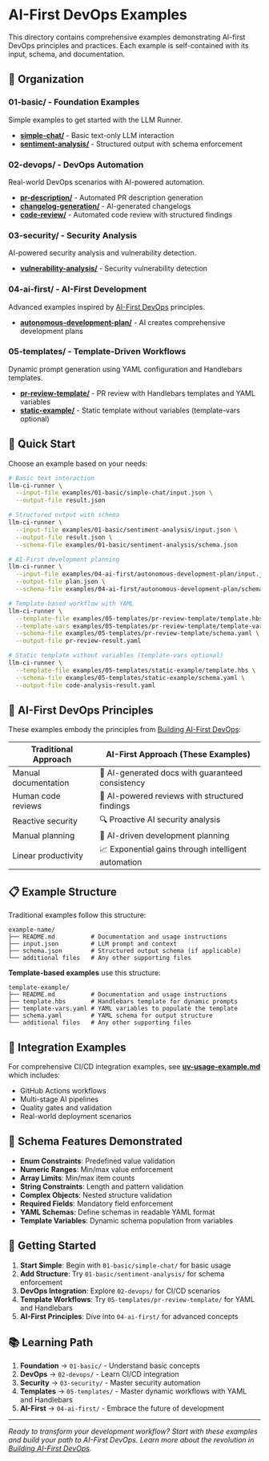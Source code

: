 # AI-First DevOps Examples

This directory contains comprehensive examples demonstrating AI-first DevOps principles and practices. Each example is self-contained with its input, schema, and documentation.

## 📁 Organization

### 01-basic/ - Foundation Examples
Simple examples to get started with the LLM Runner.

- **[simple-chat/](01-basic/simple-chat/)** - Basic text-only LLM interaction
- **[sentiment-analysis/](01-basic/sentiment-analysis/)** - Structured output with schema enforcement

### 02-devops/ - DevOps Automation
Real-world DevOps scenarios with AI-powered automation.

- **[pr-description/](02-devops/pr-description/)** - Automated PR description generation
- **[changelog-generation/](02-devops/changelog-generation/)** - AI-generated changelogs
- **[code-review/](02-devops/code-review/)** - Automated code review with structured findings

### 03-security/ - Security Analysis
AI-powered security analysis and vulnerability detection.

- **[vulnerability-analysis/](03-security/vulnerability-analysis/)** - Security vulnerability detection

### 04-ai-first/ - AI-First Development
Advanced examples inspired by [AI-First DevOps](https://technologyworkroom.blogspot.com/2025/06/building-ai-first-devops.html) principles.

- **[autonomous-development-plan/](04-ai-first/autonomous-development-plan/)** - AI creates comprehensive development plans

### 05-templates/ - Template-Driven Workflows
Dynamic prompt generation using YAML configuration and Handlebars templates.

- **[pr-review-template/](05-templates/pr-review-template/)** - PR review with Handlebars templates and YAML variables
- **[static-example/](05-templates/static-example/)** - Static template without variables (template-vars optional)

## 🚀 Quick Start

Choose an example based on your needs:

```bash
# Basic text interaction
llm-ci-runner \
  --input-file examples/01-basic/simple-chat/input.json \
  --output-file result.json

# Structured output with schema
llm-ci-runner \
  --input-file examples/01-basic/sentiment-analysis/input.json \
  --output-file result.json \
  --schema-file examples/01-basic/sentiment-analysis/schema.json

# AI-First development planning
llm-ci-runner \
  --input-file examples/04-ai-first/autonomous-development-plan/input.json \
  --output-file plan.json \
  --schema-file examples/04-ai-first/autonomous-development-plan/schema.json

# Template-based workflow with YAML
llm-ci-runner \
  --template-file examples/05-templates/pr-review-template/template.hbs \
  --template-vars examples/05-templates/pr-review-template/template-vars.yaml \
  --schema-file examples/05-templates/pr-review-template/schema.yaml \
  --output-file pr-review-result.yaml

# Static template without variables (template-vars optional)
llm-ci-runner \
  --template-file examples/05-templates/static-example/template.hbs \
  --schema-file examples/05-templates/static-example/schema.yaml \
  --output-file code-analysis-result.yaml
```

## 🎯 AI-First DevOps Principles

These examples embody the principles from [Building AI-First DevOps](https://technologyworkroom.blogspot.com/2025/06/building-ai-first-devops.html):

| Traditional Approach | AI-First Approach (These Examples) |
|---------------------|-----------------------------------|
| Manual documentation | 🤖 AI-generated docs with guaranteed consistency |
| Human code reviews | 🤖 AI-powered reviews with structured findings |
| Reactive security | 🔍 Proactive AI security analysis |
| Manual planning | 🎯 AI-driven development planning |
| Linear productivity | 📈 Exponential gains through intelligent automation |

## 📋 Example Structure

Traditional examples follow this structure:
```
example-name/
├── README.md          # Documentation and usage instructions
├── input.json         # LLM prompt and context
├── schema.json        # Structured output schema (if applicable)
└── additional files   # Any other supporting files
```

**Template-based examples** use this structure:
```
template-example/
├── README.md          # Documentation and usage instructions
├── template.hbs       # Handlebars template for dynamic prompts
├── template-vars.yaml # YAML variables to populate the template
├── schema.yaml        # YAML schema for output structure
└── additional files   # Any other supporting files
```

## 🔗 Integration Examples

For comprehensive CI/CD integration examples, see **[uv-usage-example.md](uv-usage-example.md)** which includes:
- GitHub Actions workflows
- Multi-stage AI pipelines
- Quality gates and validation
- Real-world deployment scenarios

## 🎨 Schema Features Demonstrated

- **Enum Constraints**: Predefined value validation
- **Numeric Ranges**: Min/max value enforcement
- **Array Limits**: Min/max item counts
- **String Constraints**: Length and pattern validation
- **Complex Objects**: Nested structure validation
- **Required Fields**: Mandatory field enforcement
- **YAML Schemas**: Define schemas in readable YAML format
- **Template Variables**: Dynamic schema population from variables

## 🚀 Getting Started

1. **Start Simple**: Begin with `01-basic/simple-chat/` for basic usage
2. **Add Structure**: Try `01-basic/sentiment-analysis/` for schema enforcement
3. **DevOps Integration**: Explore `02-devops/` for CI/CD scenarios
4. **Template Workflows**: Try `05-templates/pr-review-template/` for YAML and Handlebars
5. **AI-First Principles**: Dive into `04-ai-first/` for advanced concepts

## 📚 Learning Path

1. **Foundation** → `01-basic/` - Understand basic concepts
2. **DevOps** → `02-devops/` - Learn CI/CD integration
3. **Security** → `03-security/` - Master security automation
4. **Templates** → `05-templates/` - Master dynamic workflows with YAML and Handlebars
5. **AI-First** → `04-ai-first/` - Embrace the future of development

---

*Ready to transform your development workflow? Start with these examples and build your path to AI-First DevOps. Learn more about the revolution in [Building AI-First DevOps](https://technologyworkroom.blogspot.com/2025/06/building-ai-first-devops.html).* 